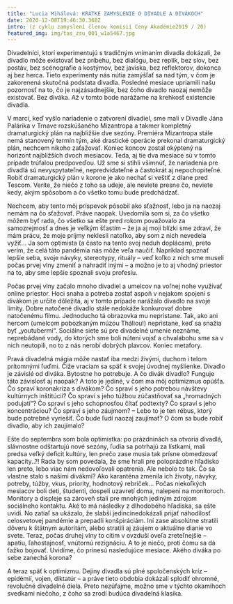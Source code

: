 ```yaml
---
title: "Lucia Mihálová: KRÁTKE ZAMYSLENIE O DIVADLE A DIVÁKOCH"
date: 2020-12-08T19:46:30.368Z
intro: (z cyklu zamyslení členov komisií Ceny Akadémie2019 / 20)
featured_img: img/tas_zsu_001_w1a5467.jpg
---
```

Divadelníci, ktorí experimentujú s tradičným vnímaním divadla dokázali, že divadlo môže existovať bez príbehu, bez dialógu, bez replík, bez slov, bez postáv, bez scénografie a kostýmov, bez javiska, bez reflektorov, dokonca aj bez herca. Tieto experimenty nás nútia zamýšľať sa nad tým, v čom je zakorenená skutočná podstata divadla. Posledné mesiace upriamili našu pozornosť na to, čo je najzásadnejšie, bez čoho divadlo naozaj nemôže existovať. Bez diváka. Až v tomto bode narážame
na krehkosť existencie divadla.

V marci, keď vyšlo nariadenie o zatvorení divadiel, sme mali v Divadle Jána Palárika v Trnave rozskúšaného Mizantropa a takmer kompletný dramaturgický plán na najbližšie dve sezóny. Premiéra Mizantropa stále nemá stanovený termín tým, aké drastické operácie prekonal dramaturgický plán, nechcem nikoho zaťažovať. Koniec koncov zostal okýptený na horizont najbližších dvoch mesiacov.
Teda, aj tie dva mesiace sú v tomto prípade trúfalou predpoveďou. Už sme si stihli všimnúť, že nariadenia pre divadlá sú nevyspytateľné, nepredvídateľné a častokrát aj nepochopiteľné. Robiť dramaturgický plán v korone je ako nechať si veštiť z dlane pred Tescom. Veríte, že niečo z toho sa udeje, ale neviete presne čo, neviete kedy, akým spôsobom a čo všetko tomu bude predchádzať.

Nechcem, aby tento môj príspevok pôsobil ako sťažnosť, lebo ja na naozaj nemám na čo sťažovať. Práve naopak. Uvedomila som si, za čo všetko môžem byť rada, čo všetko sa ešte pred rokom považovalo za samozrejmosť a dnes je veľkým šťastím – že ja aj moji blízki sme zdraví, že mám prácu, že moje príjmy neklesli natoľko, aby som z nich nevedela vyžiť... Ja som optimista (a často na tento svoj neduh doplácam), preto verím, že celá táto pandémia nás môže veľa naučiť. Napríklad
spoznať lepšie seba, svoje návyky, stereotypy, rituály – veď koľko z nich sme museli počas prvej vlny zmeniť a nahradiť inými – a možno je to aj vhodný priestor na to, aby sme lepšie spoznali svoju profesiu.

Počas prvej vlny začalo mnoho divadiel a umelcov na voľnej nohe využívať online priestor. Hoci snaha a potreba zostať aspoň v nejakom spojení s divákom je určite dôležitá, aj v tomto prípade narážalo divadlo na svoje limity. Dobre natočené divadlo stále nedokáže konkurovať dobre natočenému filmu. Jednoducho tá obrazovka mu nepristane. Tak, ako ani hercom (umelcom pobozkaným múzou Tháliou!) nepristane, keď sa snažia byť „youtubermi“. Sociálne siete sú pre
divadelné umenie neznáme, neprebádané vody, do ktorých sme boli nútení vojsť a chvalabohu sme sa v nich neutopili, no to z nás nerobí dobrých plavcov. Koniec metafory.

Pravá divadelná mágia môže nastať iba medzi živými, duchom i telom prítomnými ľuďmi. Čiže vraciam sa späť k svojej úvodnej myšlienke. Divadlo je závislé od diváka. Bytostne ho potrebuje. A čo divák divadlo? Funguje táto závislosť aj naopak? A toto je jediné, v čom ma môj optimizmus opúšťa. 
Čo spraví koronakríza s divákom? Čo spraví s jeho potrebou návštevy kultúrnych inštitúcií? Čo spraví s jeho túžbou zúčastňovať sa „hromadných podujatí“? Čo spraví s jeho schopnosťou čítať podtexty?
Čo spraví s jeho koncentráciou? Čo spraví s jeho záujmom? – Lebo to je ten rébus, ktorý bude potrebné vyriešiť. Čo bude ľudí naozaj zaujímať? O čom sa bude robiť divadlo, aby ich zaujímalo?

Ešte do septembra som bola optimistka: po prázdninách sa otvoria divadlá, slávnostne odštartujú nové sezóny, ľudia sa potrhajú za lístkami, mali predsa veľký deficit kultúry, len prečo zase musia tak prísne obmedzovať kapacity..?! Rada by som povedala, že sme hrali pre poloprázdne hľadisko len preto, lebo viac nám nedovoľovali opatrenia. Ale nebolo to tak. Čo sa vlastne stalo s našimi divákmi? Ako karanténa zmenila ich životy, návyky, potreby, túžby, vkus, priority, hodnotový
rebríček... Počas niekoľkých mesiacov boli deti, študenti, dospelí uzavretí doma, nalepení na monitoroch. Monitory a displeje sa zároveň stali pre mnohých jediným zdrojom sociálneho kontaktu.
Aké to má následky z dlhodobého hľadiska, sa ešte uvidí. No zatiaľ sa ukázalo, že slabší jedincinedokázali prijať náhodilosť celosvetovej pandémie a prepadli konšpiráciám. Iní zase absolútne stratili dôveru k štátnym autoritám, alebo stratili aj záujem o aktuálne dianie vo svete. Teraz, počas druhej vlny to cítim v ovzduší oveľa zreteľnejšie – apatiu, ľahostajnosť, vnútornú rezignáciu. A to je niečo, proti čomu sa dá ťažko bojovať. Uvidíme, čo prinesú nasledujúce mesiace. Akého diváka po
sebe zanechá korona?

A teraz späť k optimizmu. Dejiny divadla sú plné spoločenských kríz – epidémií, vojen, diktatúr – a práve tieto obdobia dokázali splodiť ohromné, revolučné divadelné diela. Preto nezúfajme, možno sme v týchto okamihoch svedkami niečoho, z čoho sa zrodí budúca divadelná klasika.